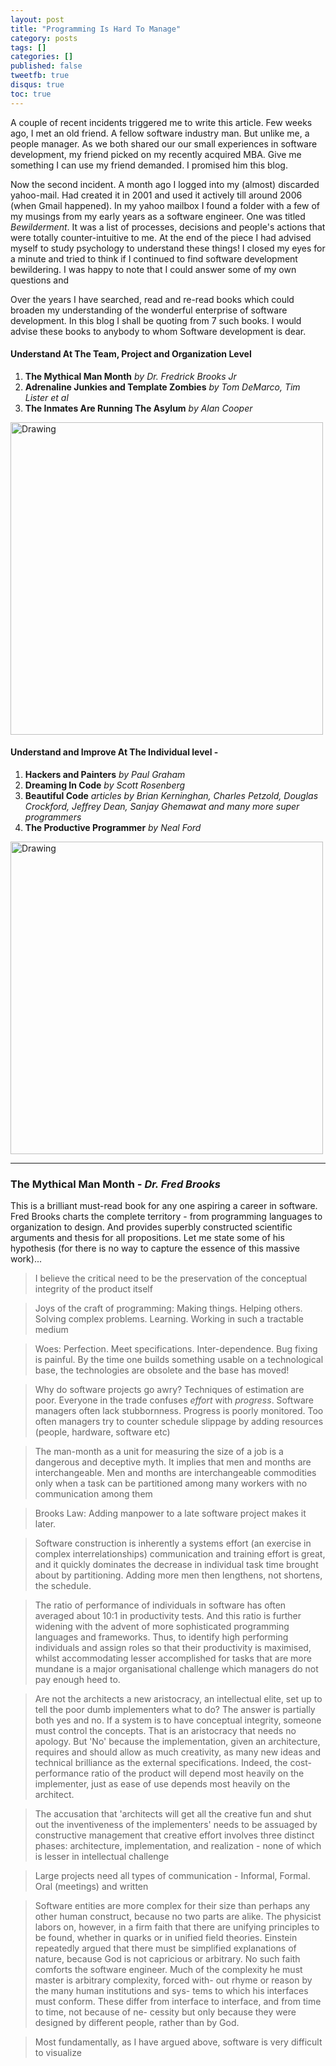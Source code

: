 ```yaml
---
layout: post
title: "Programming Is Hard To Manage"
category: posts
tags: []
categories: []
published: false
tweetfb: true
disqus: true
toc: true
---
```


A couple of recent incidents triggered me to write this article. Few weeks ago, I met an old friend. A fellow software industry man. But unlike me, a people manager. As we both shared our our small experiences in software development, my friend picked on my recently acquired MBA. Give me something I can use my friend demanded. I promised him this blog.

Now the second incident. A month ago I logged into my (almost) discarded yahoo-mail. Had created it in 2001 and used it actively till around 2006 (when Gmail happened). In my yahoo mailbox I found a folder with a few of my musings from my early years as a software engineer.  One was titled *Bewilderment*. It was a list of processes, decisions and people's actions that were totally counter-intuitive to me. At the end of the piece I had advised myself to study psychology to understand these things! I closed my eyes for a minute and tried to think if I continued to find software development bewildering. I was happy to note that I could answer some of my own questions and 
     
Over the years I have searched, read and re-read books which could broaden my understanding of the wonderful enterprise of software development. In this blog I shall be quoting from 7 such books. I would advise these books to anybody to whom Software development is dear. 

#### Understand At The Team, Project and Organization Level
1. **The Mythical Man Month** *by Dr. Fredrick Brooks Jr*
3. **Adrenaline Junkies and Template Zombies** *by Tom DeMarco, Tim Lister et al*
4. **The Inmates Are Running The Asylum** *by Alan Cooper* 

<img src="http://bharathwrites.in/images/programmingIsHard/team.jpg" alt="Drawing" style="width: 500px;"/>

#### Understand and Improve At The Individual level -
1. **Hackers and Painters** *by Paul Graham*
2. **Dreaming In Code** *by Scott Rosenberg*
3. **Beautiful Code** *articles by Brian Kerninghan, Charles Petzold, Douglas Crockford, Jeffrey Dean, Sanjay Ghemawat and many more super programmers*
4. **The Productive Programmer** *by Neal Ford*

<img src="http://bharathwrites.in/images/programmingIsHard/individual.jpg" alt="Drawing" style="width: 500px;"/>

<hr>

### The Mythical Man Month *- Dr. Fred Brooks*

This is a brilliant must-read book for any one aspiring a career in software. Fred Brooks charts the complete territory - from programming languages to organization to design. And provides superbly constructed scientific arguments and thesis for all propositions. Let me state some of his hypothesis (for there is no way to capture the essence of this massive work)... 
  
> I believe the critical need to be the preservation of the conceptual integrity of the product itself

> Joys of the craft of programming: Making things. Helping others. Solving complex problems. Learning. Working in such a tractable medium

> Woes: Perfection. Meet specifications. Inter-dependence. Bug fixing is painful. By the time one builds something usable on a technological base, the technologies are obsolete and the base has moved!

> Why do software projects go awry? Techniques of estimation are poor. Everyone in the trade confuses *effort* with *progress*. Software managers often lack stubbornness. Progress is poorly monitored. Too often managers try to counter schedule slippage by adding resources (people, hardware, software etc)

> The man-month as a unit for measuring the size of a job is a dangerous and deceptive myth. It implies that men and months are interchangeable. Men and months are interchangeable commodities only when a task can be partitioned among many workers with no communication among them
> Brooks Law: Adding manpower to a late software project makes it later.

> Software construction is inherently a systems effort (an exercise in complex interrelationships) communication and training effort is great, and it quickly dominates the decrease in individual task time brought about by partitioning. Adding more men then lengthens, not shortens, the schedule.

> The ratio of performance of individuals in software has often averaged about 10:1 in productivity tests. And this ratio is further widening with the advent of more sophisticated programming languages and frameworks. Thus, to identify high performing individuals and assign roles so that their productivity is maximised, whilst accommodating lesser accomplished for tasks that are more mundane is a major organisational challenge which managers do not pay enough heed to.

> Are not the architects a new aristocracy, an intellectual elite, set up to tell the poor dumb implementers what to do? The answer is partially both yes and no.  If a system is to have conceptual integrity, someone must control the concepts. That is an aristocracy that needs no apology. But 'No' because the implementation, given an architecture, requires and should allow as much creativity, as many new ideas
and technical brilliance as the external specifications. Indeed, the cost-performance ratio of the product will depend most heavily on the implementer, just as ease of use depends most heavily on the architect.

> The accusation that 'architects will get all the creative fun and shut out the inventiveness of the implementers' needs to be assuaged by constructive management that creative effort involves three distinct phases: architecture, implementation, and realization - none of which is lesser in intellectual challenge

> Large projects need all types of communication - Informal, Formal. Oral (meetings) and written

> Software entities are more complex for their size than perhaps any other human construct, because no two parts are alike. The physicist labors on, however, in a firm faith that there are unifying principles to be found, whether in quarks or in unified field theories. Einstein repeatedly argued that there must be simplified explanations of nature, because God is not capricious or arbitrary.No such faith comforts the software engineer. Much of the complexity he must master is arbitrary complexity, forced with- out rhyme or reason by the many human institutions and sys- tems to which his interfaces must conform. These differ from interface to interface, and from time to time, not because of ne- cessity but only because they were designed by different people, rather than by God.
> Most fundamentally, as I have argued above, software is very difficult to visualize